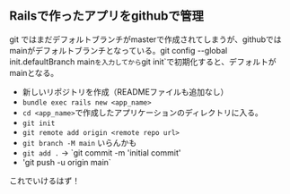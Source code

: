 ## Railsで作ったアプリをgithubで管理

git ではまだデフォルトブランチがmasterで作成されてしまうが、githubではmainがデフォルトブランチとなっている。git config --global init.defaultBranch main`を入力してから`git init`で初期化すると、デフォルトがmainとなる。

- 新しいリポジトリを作成（READMEファイルも追加なし）
- `bundle exec rails new <app_name>`
- `cd <app_name>`で作成したアプリケーションのディレクトリに入る。
- `git init`
- `git remote add origin <remote repo url>`
- `git branch -M main`  いらんかも
- `git add .` → `git commit -m 'initial commit'
- 'git push -u origin main`

これでいけるはず！


